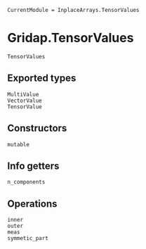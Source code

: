 ```@meta
CurrentModule = InplaceArrays.TensorValues
```

# Gridap.TensorValues

```@docs
TensorValues
```

## Exported types

```@docs
MultiValue
VectorValue
TensorValue
```
## Constructors

```@docs
mutable
```
## Info getters

```@docs
n_components
```

## Operations

```@docs
inner
outer
meas
symmetic_part
```


